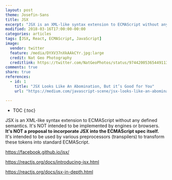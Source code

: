 ```yaml
---
layout: post
theme: Josefin-Sans
title: JSX
excerpt: "JSX is an XML-like syntax extension to ECMAScript without any defined semantics."
modified: 2018-03-16T17:00:00-00:00
categories: articles
tags: [JSX, React, ECMAScript, JavaScript]
image:
  vendor: twitter
  feature: /media/DYXV37nXkAAkCYr.jpg:large
  credit: Nat Geo Photography‏
  creditlink: https://twitter.com/NatGeoPhotos/status/974420053654491136
comments: true
share: true
references:
  - id: 1
    title: "JSX Looks Like An Abomination, But it’s Good for You"
    url: "https://medium.com/javascript-scene/jsx-looks-like-an-abomination-1c1ec351a918"

---
```


* TOC
{:toc}

JSX is an XML-like syntax extension to ECMAScript without any defined semantics. It's NOT intended to be implemented by engines or browsers. **It's NOT a proposal to incorporate JSX into the ECMAScript spec itself.** It's intended to be used by various preprocessors (transpilers) to transform these tokens into standard ECMAScript.


https://facebook.github.io/jsx/

https://reactjs.org/docs/introducing-jsx.html

https://reactjs.org/docs/jsx-in-depth.html
